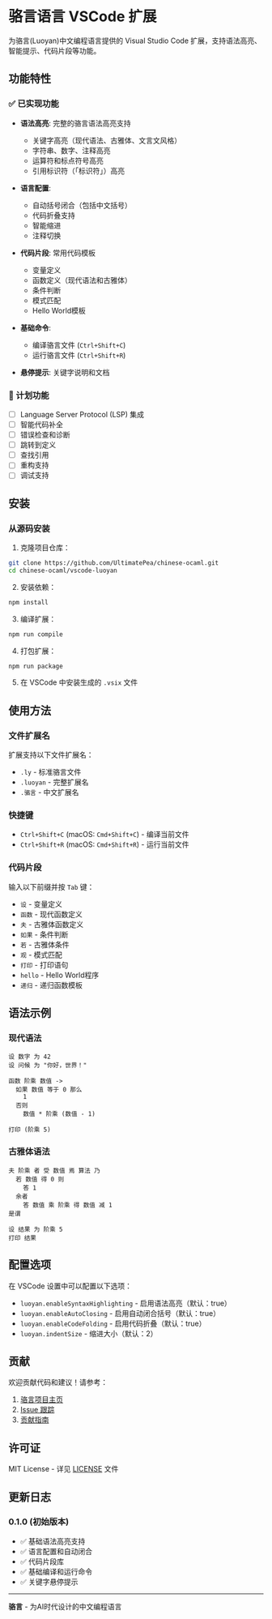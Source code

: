 # 骆言语言 VSCode 扩展

为骆言(Luoyan)中文编程语言提供的 Visual Studio Code 扩展，支持语法高亮、智能提示、代码片段等功能。

## 功能特性

### ✅ 已实现功能

- **语法高亮**: 完整的骆言语法高亮支持
  - 关键字高亮（现代语法、古雅体、文言文风格）
  - 字符串、数字、注释高亮
  - 运算符和标点符号高亮
  - 引用标识符（「标识符」）高亮

- **语言配置**: 
  - 自动括号闭合（包括中文括号）
  - 代码折叠支持
  - 智能缩进
  - 注释切换

- **代码片段**: 常用代码模板
  - 变量定义
  - 函数定义（现代语法和古雅体）
  - 条件判断
  - 模式匹配
  - Hello World模板

- **基础命令**:
  - 编译骆言文件 (`Ctrl+Shift+C`)
  - 运行骆言文件 (`Ctrl+Shift+R`)

- **悬停提示**: 关键字说明和文档

### 🚧 计划功能

- [ ] Language Server Protocol (LSP) 集成
- [ ] 智能代码补全
- [ ] 错误检查和诊断
- [ ] 跳转到定义
- [ ] 查找引用
- [ ] 重构支持
- [ ] 调试支持

## 安装

### 从源码安装

1. 克隆项目仓库：
```bash
git clone https://github.com/UltimatePea/chinese-ocaml.git
cd chinese-ocaml/vscode-luoyan
```

2. 安装依赖：
```bash
npm install
```

3. 编译扩展：
```bash
npm run compile
```

4. 打包扩展：
```bash
npm run package
```

5. 在 VSCode 中安装生成的 `.vsix` 文件

## 使用方法

### 文件扩展名

扩展支持以下文件扩展名：
- `.ly` - 标准骆言文件
- `.luoyan` - 完整扩展名
- `.骆言` - 中文扩展名

### 快捷键

- `Ctrl+Shift+C` (macOS: `Cmd+Shift+C`) - 编译当前文件
- `Ctrl+Shift+R` (macOS: `Cmd+Shift+R`) - 运行当前文件

### 代码片段

输入以下前缀并按 `Tab` 键：

- `设` - 变量定义
- `函数` - 现代函数定义
- `夫` - 古雅体函数定义
- `如果` - 条件判断
- `若` - 古雅体条件
- `观` - 模式匹配
- `打印` - 打印语句
- `hello` - Hello World程序
- `递归` - 递归函数模板

## 语法示例

### 现代语法
```luoyan
设 数字 为 42
设 问候 为 "你好，世界！"

函数 阶乘 数值 ->
  如果 数值 等于 0 那么
    1
  否则
    数值 * 阶乘 (数值 - 1)

打印 (阶乘 5)
```

### 古雅体语法
```luoyan
夫 阶乘 者 受 数值 焉 算法 乃
  若 数值 得 0 则
    答 1
  余者
    答 数值 乘 阶乘 得 数值 减 1
是谓

设 结果 为 阶乘 5
打印 结果
```

## 配置选项

在 VSCode 设置中可以配置以下选项：

- `luoyan.enableSyntaxHighlighting` - 启用语法高亮（默认：true）
- `luoyan.enableAutoClosing` - 启用自动闭合括号（默认：true）
- `luoyan.enableCodeFolding` - 启用代码折叠（默认：true）
- `luoyan.indentSize` - 缩进大小（默认：2）

## 贡献

欢迎贡献代码和建议！请参考：

1. [骆言项目主页](https://github.com/UltimatePea/chinese-ocaml)
2. [Issue 跟踪](https://github.com/UltimatePea/chinese-ocaml/issues)
3. [贡献指南](https://github.com/UltimatePea/chinese-ocaml/blob/main/CONTRIBUTING.md)

## 许可证

MIT License - 详见 [LICENSE](LICENSE) 文件

## 更新日志

### 0.1.0 (初始版本)

- ✅ 基础语法高亮支持
- ✅ 语言配置和自动闭合
- ✅ 代码片段库
- ✅ 基础编译和运行命令
- ✅ 关键字悬停提示

---

**骆言** - 为AI时代设计的中文编程语言